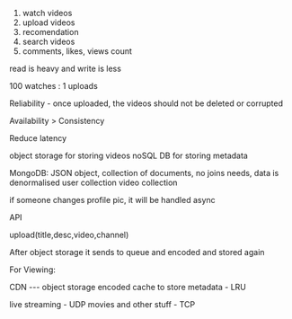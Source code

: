 1. watch videos
2. upload videos
3. recomendation
4. search videos
5. comments, likes, views count 

read is heavy and write is less

100 watches : 1 uploads

Reliability - once uploaded, the videos should not be deleted or corrupted

Availability > Consistency 

Reduce latency 

object storage for storing videos
noSQL DB for storing metadata

MongoDB:
JSON object, collection of documents, no joins needs, data is denormalised
user collection
video collection

if someone changes profile pic, it will be handled async 

API

upload(title,desc,video,channel)

After object storage it sends to queue and encoded and stored again

For Viewing:

CDN --- object storage encoded 
cache to store metadata - LRU

live streaming - UDP
movies and other stuff - TCP

